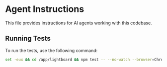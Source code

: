 # Agent Instructions

This file provides instructions for AI agents working with this codebase.

## Running Tests

To run the tests, use the following command:

```bash
set -eux && cd /app/lightboard && npm test -- --no-watch --browser=ChromeHeadlessCI
```

